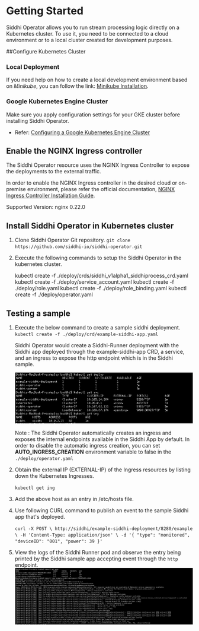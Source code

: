 # Getting Started

Siddhi Operator allows you to run stream processing logic directly on a Kubernetes cluster.
To use it, you need to be connected to a cloud environment or to a local cluster created for development purposes.

##Configure Kubernetes Cluster
### Local Deployment
If you need help on how to create a local development environment based on *Minikube*, you can follow the link: [Minikube Installation](https://github.com/kubernetes/minikube#installation).

### Google Kubernetes Engine Cluster

Make sure you apply configuration settings for your GKE cluster before installing Siddhi Operator.
   -  Refer: [Configuring a Google Kubernetes Engine Cluster](docs/gke-setup.md)
   
## Enable the NGINX Ingress controller
The Siddhi Operator resource uses the NGINX Ingress Controller to expose the deployments to the external traffic.

In order to enable the NGINX Ingress controller in the desired cloud or on-premise environment,
please refer the official documentation, [NGINX Ingress Controller Installation Guide](https://kubernetes.github.io/ingress-nginx/deploy/).

Supported Version: nginx 0.22.0 

## Install Siddhi Operator in Kubernetes cluster

1. Clone Siddhi Operator Git repository.
   `git clone https://github.com/siddhi-io/siddhi-operator.git`


2. Execute the following commands to setup the Siddhi Operator in the kubernetes cluster.

    kubectl create -f ./deploy/crds/siddhi_v1alpha1_siddhiprocess_crd.yaml
    kubectl create -f ./deploy/service_account.yaml
    kubectl create -f ./deploy/role.yaml
    kubectl create -f ./deploy/role_binding.yaml
    kubectl create -f ./deploy/operator.yaml
    
## Testing a sample

1. Execute the below command to create a sample siddhi deployment. 
`kubectl create -f ./deploy/crd/example-siddhi-app.yaml`

   Siddhi Operator would create a Siddhi-Runner deployment with the Siddhi app deployed through the example-siddhi-app CRD, a service, and an ingress to expose the http endpoint which is in the Siddhi sample.
   
   ![Deployed Kubernetes artifacts from sample ](docs/sample-outputs/deployment.png)

   Note :  The Siddhi Operator automatically creates an ingress and exposes the internal endpoints available in the 
Siddhi App by default.
In order to disable the automatic ingress creation, you can set **AUTO_INGRESS_CREATION** environment variable to false in
 the `./deploy/operator.yaml`

2. Obtain the external IP (EXTERNAL-IP) of the Ingress resources by listing down the Kubernetes Ingresses.
 
   `kubectl get ing`

3. Add the above host as an entry in /etc/hosts file.

4. Use following CURL command to publish an event to the sample Siddhi app that's deployed.

    `curl -X POST \
   http://siddhi/example-siddhi-deployment/8280/example \
   -H 'Content-Type: application/json' \
   -d '{
 	"type": "monitored",
 	"deviceID": "001",
 	"power": 39
 }'
`
5. View the logs of the Siddhi Runner pod and observe the entry being printed by the Siddhi sample app accepting event through the `http` endpoint.
   ![Sample log entry ](docs/sample-outputs/pod_log.png)

